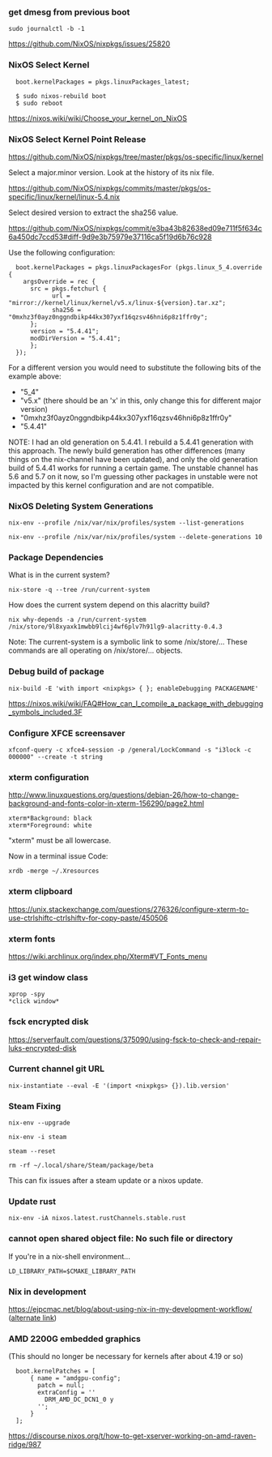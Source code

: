 ### get dmesg from previous boot

```shell
sudo journalctl -b -1
```

https://github.com/NixOS/nixpkgs/issues/25820

### NixOS Select Kernel

```
  boot.kernelPackages = pkgs.linuxPackages_latest;

  $ sudo nixos-rebuild boot
  $ sudo reboot
```

https://nixos.wiki/wiki/Choose_your_kernel_on_NixOS

### NixOS Select Kernel Point Release

https://github.com/NixOS/nixpkgs/tree/master/pkgs/os-specific/linux/kernel

Select a major.minor version. Look at the history of its nix file.

https://github.com/NixOS/nixpkgs/commits/master/pkgs/os-specific/linux/kernel/linux-5.4.nix

Select desired version to extract the sha256 value.

https://github.com/NixOS/nixpkgs/commit/e3ba43b82638ed09e711f5f634c6a450dc7ccd53#diff-9d9e3b75979e37116ca5f19d6b76c928

Use the following configuration:
```
  boot.kernelPackages = pkgs.linuxPackagesFor (pkgs.linux_5_4.override {
    argsOverride = rec {
      src = pkgs.fetchurl {
            url = "mirror://kernel/linux/kernel/v5.x/linux-${version}.tar.xz";
            sha256 = "0mxhz3f0ayz0nggndbikp44kx307yxf16qzsv46hni6p8z1ffr0y";
      };
      version = "5.4.41";
      modDirVersion = "5.4.41";
      };
  });
```

For a different version you would need to substitute the following bits of the example above:

- "5_4"
- "v5.x" (there should be an 'x' in this, only change this for different major version)
- "0mxhz3f0ayz0nggndbikp44kx307yxf16qzsv46hni6p8z1ffr0y"
- "5.4.41"

NOTE: I had an old generation on 5.4.41. I rebuild a 5.4.41 generation with this approach. The newly build generation has other differences (many things on the nix-channel have been updated), and only the old generation build of 5.4.41 works for running a certain game. The unstable channel has 5.6 and 5.7 on it now, so I'm guessing other packages in unstable were not impacted by this kernel configuration and are not compatible.

### NixOS Deleting System Generations

```
nix-env --profile /nix/var/nix/profiles/system --list-generations

nix-env --profile /nix/var/nix/profiles/system --delete-generations 10
```

### Package Dependencies

What is in the current system?
```
nix-store -q --tree /run/current-system
```

How does the current system depend on this alacritty build?
```
nix why-depends -a /run/current-system  /nix/store/9l8xyaxk1mwbb9lcij4wf6plv7h91lg9-alacritty-0.4.3
```

Note: The current-system is a symbolic link to some /nix/store/... These commands are all operating on /nix/store/... objects.

### Debug build of package

```
nix-build -E 'with import <nixpkgs> { }; enableDebugging PACKAGENAME'
```

https://nixos.wiki/wiki/FAQ#How_can_I_compile_a_package_with_debugging_symbols_included.3F

### Configure XFCE screensaver

```
xfconf-query -c xfce4-session -p /general/LockCommand -s "i3lock -c 000000" --create -t string
```

### xterm configuration

http://www.linuxquestions.org/questions/debian-26/how-to-change-background-and-fonts-color-in-xterm-156290/page2.html

```
xterm*Background: black
xterm*Foreground: white
```

"xterm" must be all lowercase.

Now in a terminal issue
Code:

`xrdb -merge ~/.Xresources`


### xterm clipboard

https://unix.stackexchange.com/questions/276326/configure-xterm-to-use-ctrlshiftc-ctrlshiftv-for-copy-paste/450506

### xterm fonts

https://wiki.archlinux.org/index.php/Xterm#VT_Fonts_menu

### i3 get window class

```
xprop -spy
*click window*
```

### fsck encrypted disk

https://serverfault.com/questions/375090/using-fsck-to-check-and-repair-luks-encrypted-disk

### Current channel git URL

```shell
nix-instantiate --eval -E '(import <nixpkgs> {}).lib.version'
```

### Steam Fixing

```shell
nix-env --upgrade

nix-env -i steam

steam --reset

rm -rf ~/.local/share/Steam/package/beta
```

This can fix issues after a steam update or a nixos update.

### Update rust

```shell
nix-env -iA nixos.latest.rustChannels.stable.rust
```

### cannot open shared object file: No such file or directory

If you're in a nix-shell environment...

```shell
LD_LIBRARY_PATH=$CMAKE_LIBRARY_PATH
```

### Nix in development

https://ejpcmac.net/blog/about-using-nix-in-my-development-workflow/
  ([alternate link](https://medium.com/@ejpcmac/about-using-nix-in-my-development-workflow-12422a1f2f4c))


### AMD 2200G embedded graphics

(This should no longer be necessary for kernels after about 4.19 or so)

```
  boot.kernelPatches = [
      { name = "amdgpu-config";
        patch = null;
        extraConfig = ''
          DRM_AMD_DC_DCN1_0 y
        '';
      }
  ];
```

https://discourse.nixos.org/t/how-to-get-xserver-working-on-amd-raven-ridge/987
